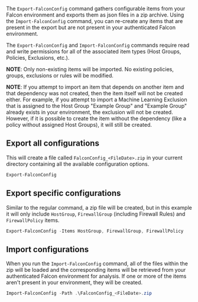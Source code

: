 The `Export-FalconConfig` command gathers configurable items from your Falcon environment and exports them as json files in a zip archive. Using the `Import-FalconConfig` command, you can re-create any items that are present in the export but are not present in your authenticated Falcon environment. 

The `Export-FalconConfig` and `Import-FalconConfig` commands require read and write permissions for all of the associated item types (Host Groups, Policies, Exclusions, etc.).

**NOTE**: Only non-existing items will be imported. No existing policies, groups, exclusions or rules will be modified.

**NOTE**: If you attempt to import an item that depends on another item and that dependency was not created, then the item itself will not be created either. For example, if you attempt to import a Machine Learning Exclusion that is assigned to the Host Group "Example Group" and "Example Group" already exists in your environment, the exclusion will not be created. However, if it is possible to create the item without the dependency (like a policy without assigned Host Groups), it will still be created.

## Export all configurations
This will create a file called `FalconConfig_<FileDate>.zip` in your current directory containing all the available configuration options.
```powershell
Export-FalconConfig
```
## Export specific configurations
Similar to the regular command, a zip file will be created, but in this example it will only include `HostGroup`, `FirewallGroup` (including Firewall Rules) and `FirewallPolicy` items.
```powershell
Export-FalconConfig -Items HostGroup, FirewallGroup, FirewallPolicy
```
## Import configurations
When you run the `Import-FalconConfig` command, all of the files within the zip will be loaded and the corresponding items will be retrieved from your authenticated Falcon environment for analysis. If one or more of the items aren't present in your environment, they will be created.
```powershell
Import-FalconConfig -Path .\FalconConfig_<FileDate>.zip
```